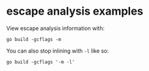 # escape analysis examples
View escape analysis information with:

    go build -gcflags -m

You can also stop inlining with `-l` like so:


    go build -gcflags '-m -l'
